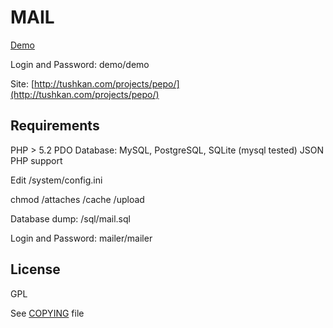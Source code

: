 # MAIL

[Demo](http://tushkan.com/demo/mail/)

Login and Password: demo/demo

Site: [http://tushkan.com/projects/pepo/](http://tushkan.com/projects/pepo/)

## Requirements
PHP > 5.2
PDO Database: MySQL, PostgreSQL, SQLite (mysql tested)
JSON PHP support

Edit /system/config.ini

chmod /attaches /cache /upload

Database dump: /sql/mail.sql

Login and Password: mailer/mailer

## License
GPL

See [COPYING](https://github.com/Zazza/mailer/blob/master/COPYING) file
